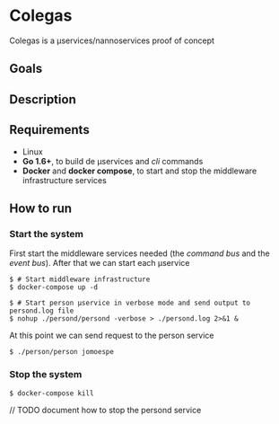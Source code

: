 Colegas
=======

Colegas is a µservices/nannoservices proof of concept


## Goals


## Description


## Requirements

  - Linux
  - **Go 1.6+**, to build de µservices and *cli* commands
  - **Docker** and **docker compose**, to start and stop the middleware infrastructure services 


## How to run

### Start the system

First start the middleware services needed (the *command bus* and the *event bus*). After that we can start each µservice

    $ # Start middleware infrastructure
    $ docker-compose up -d
    
    $ # Start person µservice in verbose mode and send output to persond.log file
    $ nohup ./persond/persond -verbose > ./persond.log 2>&1 &


At this point we can send request to the person service

    $ ./person/person jomoespe


### Stop the system

    $ docker-compose kill

// TODO document how to stop the persond service
